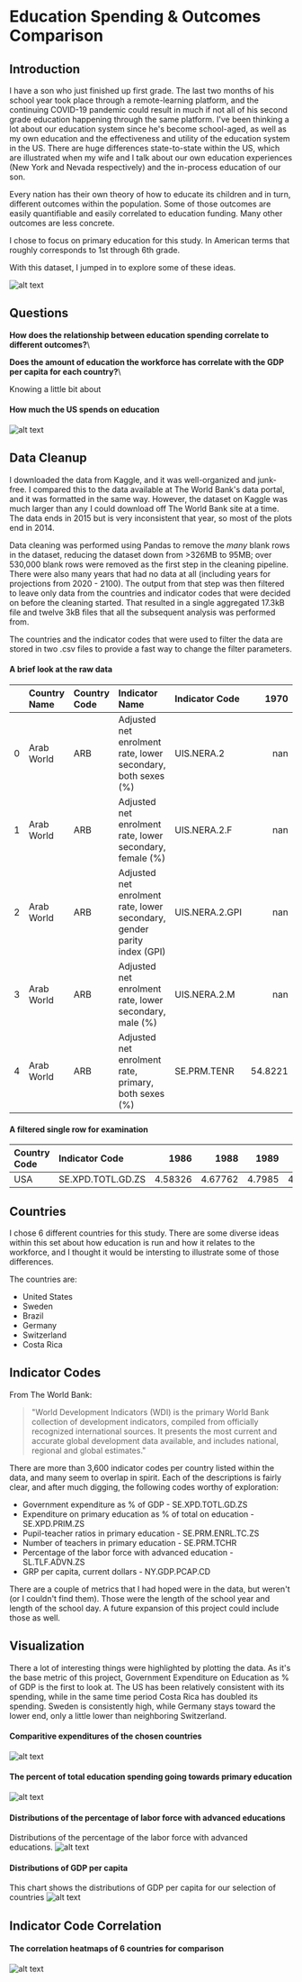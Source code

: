 # Education Spending & Outcomes Comparison

## Introduction
I have a son who just finished up first grade. The last two months of his school year took place through a remote-learning platform, and the continuing COVID-19 pandemic could result in much if not all of his second grade education happening through the same platform. I've been thinking a lot about our education system since he's become school-aged, as well as my own education and the effectiveness and utility of the education system in the US. There are huge differences state-to-state within the US, which are illustrated when my wife and I talk about our own education experiences (New York and Nevada respectively) and the in-process education of our son.

Every nation has their own theory of how to educate its children and in turn, different outcomes within the population. Some of those outcomes are easily quantifiable and easily correlated to education funding. Many other outcomes are less concrete.

I chose to focus on primary education for this study. In American terms that roughly corresponds to 1st through 6th grade.

With this dataset, I jumped in to explore some of these ideas.

![alt text](./images/banner.jpg "Countries' spending on education")

## Questions

**How does the relationship between education spending correlate to different outcomes?**\

**Does the amount of education the workforce has correlate with the GDP per capita for each country?**\

Knowing a little bit about 

#### How much the US spends on education
![alt text](./images/us-spend-gdp.png "Countries' spending on education")

## Data Cleanup
I downloaded the data from Kaggle, and it was well-organized and junk-free. I compared this to the data available at The World Bank's data portal, and it was formatted in the same way. However, the dataset on Kaggle was much larger than any I could download off The World Bank site at a time. The data ends in 2015 but is very inconsistent that year, so most of the plots end in 2014.

Data cleaning was performed using Pandas to remove the _many_ blank rows in the dataset, reducing the dataset down from >326MB to 95MB; over 530,000 blank rows were removed as the first step in the cleaning pipeline. There were also many years that had no data at all (including years for projections from 2020 - 2100). The output from that step was then filtered to leave only data from the countries and indicator codes that were decided on before the cleaning started. That resulted in a single aggregated 17.3kB file and twelve 3kB files that all the subsequent analysis was performed from.

The countries and the indicator codes that were used to filter the data are stored in two .csv files to provide a fast way to change the filter parameters.

#### A brief look at the raw data
|    | Country Name   | Country Code   | Indicator Name                                                          | Indicator Code   |     1970 |     1971 |     1972 |     1973 |     1974 |     1975 |   1976 |     1977 |     1978 |     1979 |     1980 |     1981 |     1982 |     1983 |     1984 |     1985 |     1986 |     1987 |     1988 |     1989 |     1990 |     1991 |     1992 |     1993 |     1994 |     1995 |     1996 |     1997 |     1998 |     1999 |     2000 |     2001 |     2002 |     2003 |     2004 |     2005 |     2006 |     2007 |     2008 |    2009 |    2010 |     2011 |     2012 |     2013 |     2014 |   2015 |   2016 |   2017 |   2020 |   2025 |   2030 |   2035 |   2040 |   2045 |   2050 |   2055 |   2060 |   2065 |   2070 |   2075 |   2080 |   2085 |   2090 |   2095 |   2100 |   Unnamed: 69 |
|---:|:---------------|:---------------|:------------------------------------------------------------------------|:-----------------|---------:|---------:|---------:|---------:|---------:|---------:|-------:|---------:|---------:|---------:|---------:|---------:|---------:|---------:|---------:|---------:|---------:|---------:|---------:|---------:|---------:|---------:|---------:|---------:|---------:|---------:|---------:|---------:|---------:|---------:|---------:|---------:|---------:|---------:|---------:|---------:|---------:|---------:|---------:|--------:|--------:|---------:|---------:|---------:|---------:|-------:|-------:|-------:|-------:|-------:|-------:|-------:|-------:|-------:|-------:|-------:|-------:|-------:|-------:|-------:|-------:|-------:|-------:|-------:|-------:|--------------:|
|  0 | Arab World     | ARB            | Adjusted net enrolment rate, lower secondary, both sexes (%)            | UIS.NERA.2       | nan      | nan      | nan      | nan      | nan      | nan      |    nan | nan      | nan      | nan      | nan      | nan      | nan      | nan      | nan      | nan      | nan      | nan      | nan      | nan      | nan      | nan      | nan      | nan      | nan      | nan      | nan      | nan      | nan      | nan      | nan      | nan      | nan      | nan      | nan      | nan      | nan      | nan      | nan      | nan     | nan     | nan      | nan      | nan      | nan      |    nan |    nan |    nan |    nan |    nan |    nan |    nan |    nan |    nan |    nan |    nan |    nan |    nan |    nan |    nan |    nan |    nan |    nan |    nan |    nan |           nan |
|  1 | Arab World     | ARB            | Adjusted net enrolment rate, lower secondary, female (%)                | UIS.NERA.2.F     | nan      | nan      | nan      | nan      | nan      | nan      |    nan | nan      | nan      | nan      | nan      | nan      | nan      | nan      | nan      | nan      | nan      | nan      | nan      | nan      | nan      | nan      | nan      | nan      | nan      | nan      | nan      | nan      | nan      | nan      | nan      | nan      | nan      | nan      | nan      | nan      | nan      | nan      | nan      | nan     | nan     | nan      | nan      | nan      | nan      |    nan |    nan |    nan |    nan |    nan |    nan |    nan |    nan |    nan |    nan |    nan |    nan |    nan |    nan |    nan |    nan |    nan |    nan |    nan |    nan |           nan |
|  2 | Arab World     | ARB            | Adjusted net enrolment rate, lower secondary, gender parity index (GPI) | UIS.NERA.2.GPI   | nan      | nan      | nan      | nan      | nan      | nan      |    nan | nan      | nan      | nan      | nan      | nan      | nan      | nan      | nan      | nan      | nan      | nan      | nan      | nan      | nan      | nan      | nan      | nan      | nan      | nan      | nan      | nan      | nan      | nan      | nan      | nan      | nan      | nan      | nan      | nan      | nan      | nan      | nan      | nan     | nan     | nan      | nan      | nan      | nan      |    nan |    nan |    nan |    nan |    nan |    nan |    nan |    nan |    nan |    nan |    nan |    nan |    nan |    nan |    nan |    nan |    nan |    nan |    nan |    nan |           nan |
|  3 | Arab World     | ARB            | Adjusted net enrolment rate, lower secondary, male (%)                  | UIS.NERA.2.M     | nan      | nan      | nan      | nan      | nan      | nan      |    nan | nan      | nan      | nan      | nan      | nan      | nan      | nan      | nan      | nan      | nan      | nan      | nan      | nan      | nan      | nan      | nan      | nan      | nan      | nan      | nan      | nan      | nan      | nan      | nan      | nan      | nan      | nan      | nan      | nan      | nan      | nan      | nan      | nan     | nan     | nan      | nan      | nan      | nan      |    nan |    nan |    nan |    nan |    nan |    nan |    nan |    nan |    nan |    nan |    nan |    nan |    nan |    nan |    nan |    nan |    nan |    nan |    nan |    nan |           nan |
|  4 | Arab World     | ARB            | Adjusted net enrolment rate, primary, both sexes (%)                    | SE.PRM.TENR      |  54.8221 |  54.8941 |  56.2094 |  57.2671 |  57.9911 |  59.3655 |     61 |  61.9227 |  62.6934 |  64.3832 |  65.6178 |  66.0852 |  66.6081 |  67.2905 |  68.5101 |  69.0332 |  69.9449 |  71.0419 |  71.6938 |  71.6991 |  71.9958 |  72.6028 |  70.0327 |  70.4648 |  72.6457 |  71.8118 |  73.9035 |  74.4252 |  75.1108 |  76.2543 |  77.2457 |  78.8005 |  80.0514 |  80.8054 |  81.6071 |  82.4895 |  82.6855 |  83.2803 |  84.0119 |  84.196 |  85.212 |  85.2451 |  86.1017 |  85.5119 |  85.3202 |    nan |    nan |    nan |    nan |    nan |   

#### A filtered single row for examination
| Country Code   | Indicator Code    |    1986 |    1988 |   1989 |    1990 |    1991 |    1994 |    1995 |    1998 |    1999 |    2001 |    2002 |    2003 |    2004 |    2005 |    2006 |    2007 |    2008 |    2009 |    2010 |   2011 |    2012 |    2013 |    2014 |
|:---------------|:------------------|--------:|--------:|-------:|--------:|--------:|--------:|--------:|--------:|--------:|--------:|--------:|--------:|--------:|--------:|--------:|--------:|--------:|--------:|--------:|-------:|--------:|--------:|--------:|
| USA            | SE.XPD.TOTL.GD.ZS | 4.58326 | 4.67762 | 4.7985 | 4.81445 | 4.89873 | 4.87318 | 4.94068 | 4.81499 | 4.84966 | 5.44979 | 5.41733 | 5.55414 | 5.31416 | 5.06331 | 5.38623 | 5.22984 | 5.29536 | 5.25622 | 5.42707 | 5.2115 | 5.20087 | 4.93013 | 5.38078 |


## Countries
I chose 6 different countries for this study. There are some diverse ideas within this set about how education is run and how it relates to the workforce, and I thought it would be intersting to illustrate some of those differences. 

The countries are:
* United States
* Sweden
* Brazil
* Germany
* Switzerland
* Costa Rica

## Indicator Codes
From The World Bank:
> "World Development Indicators (WDI) is the primary World Bank collection of development indicators, compiled from officially recognized international sources. It presents the most current and accurate global development data available, and includes national, regional and global estimates."

There are more than 3,600 indicator codes per country listed within the data, and many seem to overlap in spirit. Each of the descriptions is fairly clear, and after much digging, the following codes worthy of exploration:

* Government expenditure as % of GDP - SE.XPD.TOTL.GD.ZS  
* Expenditure on primary education as % of total on education - SE.XPD.PRIM.ZS 
* Pupil-teacher ratios in primary education - SE.PRM.ENRL.TC.ZS
* Number of teachers in primary education - SE.PRM.TCHR
* Percentage of the labor force with advanced education - SL.TLF.ADVN.ZS
* GRP per capita, current dollars - NY.GDP.PCAP.CD

There are a couple of metrics that I had hoped were in the data, but weren't (or I couldn't find them). Those were the length of the school year and length of the school day. A future expansion of this project could include those as well.

## Visualization
There a lot of interesting things were highlighted by plotting the data. As it's the base metric of this project, Government Expenditure on Education as % of GDP is the first to look at. The US has been relatively consistent with its spending, while in the same time period Costa Rica has doubled its spending. Sweden is consistently high, while Germany stays toward the lower end, only a little lower than neighboring Switzerland. 

#### Comparitive expenditures of the chosen countries
![alt text](./images/plot-gdp-expenditure.png "Chart of countries' expenditure on education")



#### The percent of total education spending going towards primary education
![alt text](./images/plot-percent-on-primary.png "Chart of education expenditures going toward primary education")

#### Distributions of the percentage of labor force with advanced educations
Distributions of the percentage of the labor force with advanced educations.
![alt text](./images/pdf-percent-advanced.png "Distributions of the percentage of those with advanced educations")

#### Distributions of GDP per capita
This chart shows the distributions of GDP per capita for our selection of countries
![alt text](./images/pdf-gdp-per-capita.png "Distributions of GDP per capita")

## Indicator Code Correlation

#### The correlation heatmaps of 6 countries for comparison
![alt text](./images/spearman-heatmap-animated.png "Animated heatmaps of 6 countries")
